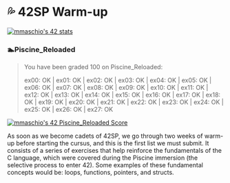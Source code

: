 # :sweat_drops: 42SP Warm-up 
[![mmaschio's 42 stats](https://badge42.vercel.app/api/v2/clkblnlu7001608l83ar9hs4v/stats?cursusId=60&coalitionId=undefined)](https://github.com/JaeSeoKim/badge42)

### :swimmer:Piscine_Reloaded
<blockquote>You have been graded 100 on Piscine_Reloaded:

ex00: OK | ex01: OK | ex02: OK | ex03: OK | ex04: OK | ex05: OK | ex06: OK | ex07: OK | ex08: OK | ex09: OK | ex10: OK | ex11: OK | ex12: OK | ex13: OK | ex14: OK | ex15: OK | ex16: OK | ex17: OK | ex18: OK | ex19: OK | ex20: OK | ex21: OK | ex22: OK | ex23: OK | ex24: OK | ex25: OK | ex26: OK | ex27: OK </blockquote>

[![mmaschio's 42 Piscine_Reloaded Score](https://badge42.vercel.app/api/v2/clkblnlu7001608l83ar9hs4v/project/3159549)](https://github.com/JaeSeoKim/badge42)

As soon as we become cadets of 42SP, we go through two weeks of warm-up before starting the cursus, and this is the first list we must submit. It consists of a series of exercises that help reinforce the fundamentals of the C language, which were covered during the Piscine immersion (the selective process to enter 42). Some examples of these fundamental concepts would be: loops, functions, pointers, and structs.
